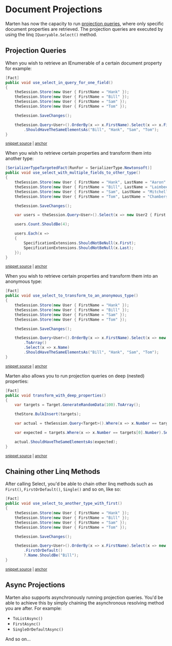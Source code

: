 # Document Projections

Marten has now the capacity to run [projection queries](https://en.wikipedia.org/wiki/Projection_(relational_algebra)), where only specific document properties are retrieved. The projection queries are executed by using the linq `IQueryable.Select()` method.

## Projection Queries

When you wish to retrieve an IEnumerable of a certain document property for example:

<!-- snippet: sample_one_field_projection -->
<a id='snippet-sample_one_field_projection'></a>
```cs
[Fact]
public void use_select_in_query_for_one_field()
{
    theSession.Store(new User { FirstName = "Hank" });
    theSession.Store(new User { FirstName = "Bill" });
    theSession.Store(new User { FirstName = "Sam" });
    theSession.Store(new User { FirstName = "Tom" });

    theSession.SaveChanges();

    theSession.Query<User>().OrderBy(x => x.FirstName).Select(x => x.FirstName)
        .ShouldHaveTheSameElementsAs("Bill", "Hank", "Sam", "Tom");
}
```
<sup><a href='https://github.com/JasperFx/marten/blob/master/src/Marten.Testing/Linq/invoking_query_with_select_Tests.cs#L16-L31' title='Snippet source file'>snippet source</a> | <a href='#snippet-sample_one_field_projection' title='Start of snippet'>anchor</a></sup>
<!-- endSnippet -->

When you wish to retrieve certain properties and transform them into another type:

<!-- snippet: sample_other_type_projection -->
<a id='snippet-sample_other_type_projection'></a>
```cs
[SerializerTypeTargetedFact(RunFor = SerializerType.Newtonsoft)]
public void use_select_with_multiple_fields_to_other_type()
{
    theSession.Store(new User { FirstName = "Hank", LastName = "Aaron" });
    theSession.Store(new User { FirstName = "Bill", LastName = "Laimbeer" });
    theSession.Store(new User { FirstName = "Sam", LastName = "Mitchell" });
    theSession.Store(new User { FirstName = "Tom", LastName = "Chambers" });

    theSession.SaveChanges();

    var users = theSession.Query<User>().Select(x => new User2 { First = x.FirstName, Last = x.LastName }).ToList();

    users.Count.ShouldBe(4);

    users.Each(x =>
    {
        SpecificationExtensions.ShouldNotBeNull(x.First);
        SpecificationExtensions.ShouldNotBeNull(x.Last);
    });
}
```
<sup><a href='https://github.com/JasperFx/marten/blob/master/src/Marten.Testing/Linq/invoking_query_with_select_Tests.cs#L190-L212' title='Snippet source file'>snippet source</a> | <a href='#snippet-sample_other_type_projection' title='Start of snippet'>anchor</a></sup>
<!-- endSnippet -->

When you wish to retrieve certain properties and transform them into an anonymous type:

<!-- snippet: sample_anonymous_type_projection -->
<a id='snippet-sample_anonymous_type_projection'></a>
```cs
[Fact]
public void use_select_to_transform_to_an_anonymous_type()
{
    theSession.Store(new User { FirstName = "Hank" });
    theSession.Store(new User { FirstName = "Bill" });
    theSession.Store(new User { FirstName = "Sam" });
    theSession.Store(new User { FirstName = "Tom" });

    theSession.SaveChanges();

    theSession.Query<User>().OrderBy(x => x.FirstName).Select(x => new { Name = x.FirstName })
        .ToArray()
        .Select(x => x.Name)
        .ShouldHaveTheSameElementsAs("Bill", "Hank", "Sam", "Tom");
}
```
<sup><a href='https://github.com/JasperFx/marten/blob/master/src/Marten.Testing/Linq/invoking_query_with_select_Tests.cs#L150-L167' title='Snippet source file'>snippet source</a> | <a href='#snippet-sample_anonymous_type_projection' title='Start of snippet'>anchor</a></sup>
<!-- endSnippet -->

Marten also allows you to run projection queries on deep (nested) properties:

<!-- snippet: sample_deep_properties_projection -->
<a id='snippet-sample_deep_properties_projection'></a>
```cs
[Fact]
public void transform_with_deep_properties()
{
    var targets = Target.GenerateRandomData(100).ToArray();

    theStore.BulkInsert(targets);

    var actual = theSession.Query<Target>().Where(x => x.Number == targets[0].Number).Select(x => x.Inner.Number).ToList().Distinct();

    var expected = targets.Where(x => x.Number == targets[0].Number).Select(x => x.Inner.Number).Distinct();

    actual.ShouldHaveTheSameElementsAs(expected);
}
```
<sup><a href='https://github.com/JasperFx/marten/blob/master/src/Marten.Testing/Linq/invoking_query_with_select_Tests.cs#L302-L317' title='Snippet source file'>snippet source</a> | <a href='#snippet-sample_deep_properties_projection' title='Start of snippet'>anchor</a></sup>
<!-- endSnippet -->

## Chaining other Linq Methods

After calling Select, you'd be able to chain other linq methods such as `First()`, `FirstOrDefault()`, `Single()` and so on, like so:

<!-- snippet: sample_get_first_projection -->
<a id='snippet-sample_get_first_projection'></a>
```cs
[Fact]
public void use_select_to_another_type_with_first()
{
    theSession.Store(new User { FirstName = "Hank" });
    theSession.Store(new User { FirstName = "Bill" });
    theSession.Store(new User { FirstName = "Sam" });
    theSession.Store(new User { FirstName = "Tom" });

    theSession.SaveChanges();

    theSession.Query<User>().OrderBy(x => x.FirstName).Select(x => new UserName { Name = x.FirstName })
        .FirstOrDefault()
        ?.Name.ShouldBe("Bill");
}
```
<sup><a href='https://github.com/JasperFx/marten/blob/master/src/Marten.Testing/Linq/invoking_query_with_select_Tests.cs#L78-L94' title='Snippet source file'>snippet source</a> | <a href='#snippet-sample_get_first_projection' title='Start of snippet'>anchor</a></sup>
<!-- endSnippet -->

## Async Projections

Marten also supports asynchronously running projection queries. You'd be able to achieve this by simply chaining the asynchronous resolving method you are after. For example:

* `ToListAsync()`
* `FirstAsync()`
* `SingleOrDefaultAsync()`

And so on...
